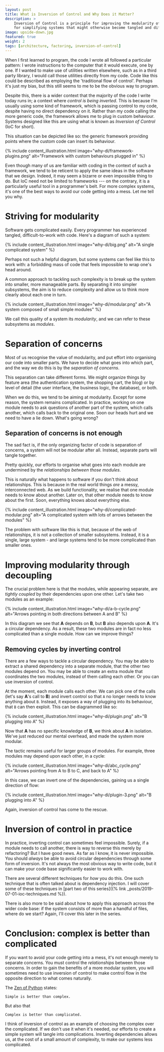 ```yaml
---
layout: post
title: What is Inversion of Control and Why Does it Matter?
description: >
    Inversion of Control is a principle for improving the modularity of software. It's a powerful strategy 
    for simplifying systems that might otherwise become tangled and difficult to understand.
image: upside-down.jpg
featured: true
weight: 2
tags: [architecture, factoring, inversion-of-control]
---
```


When I first learned to program, the code I wrote all followed a particular pattern: I wrote instructions to the computer
that it would execute, one by one. If I wanted to make use of utilities written elsewhere, such as in a third party library,
I would call those utilities directly from my code. Code like this could be described as employing the 'traditional flow of control'.
Perhaps it's just my bias, but this still seems to me to be the obvious way to program.

Despite this, there is a wider context that the majority of the code I write today runs in; a context where *control is being inverted*.
This is because I'm usually using some kind of framework, which is passing control to my code, despite having no direct dependency on it.
Rather than my code calling the more generic code, the framework allows me to plug in custom behaviour.
Systems designed like this are using what is known as *Inversion of Control* (IoC for short).

This situation can be depicted like so: the generic framework providing points where the custom code can insert its behaviour.

{% include content_illustration.html image="why-di/framework-plugins.png" alt="Framework with custom behaviours plugged in" %}

Even though many of us are familiar with coding in the context of such a framework, we tend to be reticent to apply the
same ideas in the software that we design. Indeed, it may seem a bizarre or even impossible thing to do.
But IoC need not be limited to frameworks --- on the contrary, it is a particularly useful tool in a programmer's belt. 
For more complex systems, it's one of the best ways to avoid our code getting into a mess. Let me tell you why.

# Striving for modularity

Software gets complicated easily. Every programmer has experienced tangled, difficult-to-work with code.
Here's a diagram of such a system:

{% include content_illustration.html image="why-di/big.png" alt="A single complicated system" %}

Perhaps not such a helpful diagram, but some systems can feel like this to work with: a forbidding mass
of code that feels impossible to wrap one's head around.

A common approach to tackling such complexity is to break up the system into smaller, more manageable parts.
By separating it into simpler subsystems, the aim is to reduce complexity and allow us to think more clearly
about each one in turn.

{% include content_illustration.html image="why-di/modular.png" alt="A system composed of small simple modules" %}

We call this quality of a system its *modularity*, and we can refer to these subsystems as *modules*.

# Separation of concerns

Most of us recognise the value of modularity, and put effort into organising our code into smaller parts. We have to
decide what goes into which part, and the way we do this is by the *separation of concerns*.

This separation can take different forms. We might organize things by feature area
(the authentication system, the shopping cart, the blog) or by level of detail
(the user interface, the business logic, the database), or both.

When we do this, we tend to be aiming at modularity. Except for some reason, the system remains complicated.
In practice, working on one module needs to ask questions of another part of the system,
which calls another, which calls back to the original one. Soon our heads hurt and we need to have
a lie down. What's going wrong?

## Separation of concerns is not enough

The sad fact is, if the only organizing factor of code is separation of concerns, a system will not be
modular after all. Instead, separate parts will tangle together.

Pretty quickly, our efforts to organise what goes into each module are undermined by the *relationships between those
modules*.

This is naturally what happens to software if you don't think about relationships. This is because in the real world
things *are* a messy, interconnected web. As we build functionality, we realise that one module needs to know about
another. Later on, that other module needs to know about the first. Soon, everything knows about everything else.

{% include content_illustration.html image="why-di/complicated-modular.png" alt="A complicated system with lots of arrows between the modules" %}

The problem with software like this is that, because of the web of relationships, it is not a collection of smaller
subsystems. Instead, it is a single, large system - and large systems tend to be more complicated than smaller ones.

# Improving modularity through decoupling

The crucial problem here is that the modules, while appearing separate, are *tightly coupled* by their dependencies
upon one other. Let's take two modules as an example:

{% include content_illustration.html image="why-di/a-b-cycle.png" alt="Arrows pointing in both directions between A and B" %}

In this diagram we see that **A** depends on **B**, but **B** also depends upon **A**. It's a
circular dependency. As a result, these two modules are in fact no less complicated than a single module.
How can we improve things?

## Removing cycles by inverting control

There are a few ways to tackle a circular dependency. You may be able to extract a shared dependency into a separate
module, that the other two modules depend on. You may be able to create an extra module that coordinates the two modules,
instead of them calling each other. Or you can use inversion of control.

At the moment, each module calls each other. We can pick one of the calls (let's say **A**'s call to **B**) and invert
control so that ``A`` no longer needs to know anything about ``B``. Instead, it exposes a way of plugging into its
behaviour, that ``B`` can then exploit. This can be diagrammed like so:

{% include content_illustration.html image="why-di/plugin.png" alt="B plugging into A" %}

Now that **A** has no specific knowledge of **B**, we think about **A** in isolation. We've just reduced our mental overhead,
and made the system more modular.

The tactic remains useful for larger groups of modules. For example, three modules may depend upon each other, in
a cycle:

{% include content_illustration.html image="why-di/abc_cycle.png" alt="Arrows pointing from A to B to C, and back to A" %}

In this case, we can invert one of the dependencies, gaining us a single direction of flow:

{% include content_illustration.html image="why-di/plugin-3.png" alt="B plugging into A" %}

Again, inversion of control has come to the rescue.

# Inversion of control in practice

In practice, inverting control can sometimes feel impossible. Surely, if a module needs to call another, there is way
to reverse this merely by refactoring? But I have good news. As far as I know, it is never impossible.
You should *always* be able to avoid circular dependencies through some form of inversion. It's not always the most obvious way
to write code, but it can make your code base significantly easier to work with.

There are several different techniques for *how* you do this. One such technique that is often
 talked about is dependency injection. I will cover some of these techniques in [part two of this series]({% link _posts/2019-07-01-ioc-techniques.md %}).

There is also more to be said about how to apply this approach across the wider code base: if the system consists of
more than a handful of files, where do we start? Again, I'll cover this later in the series.

# Conclusion: complex is better than complicated

If you want to avoid your code getting into a mess, it's not enough merely to separate concerns. You must control the
*relationships* between those concerns. In order to gain the benefits of a more modular system, you will sometimes need
to use inversion of control to make control flow in the opposite direction to what comes naturally.

The [Zen of Python](https://en.wikipedia.org/wiki/Zen_of_Python) states:

    Simple is better than complex.

But also that

    Complex is better than complicated.

I think of inversion of control as an example of choosing the complex over the complicated. If we don't use it when
it's needed, our efforts to create a simple system will tangle into complications. Inverting dependencies allows us,
at the cost of a small amount of complexity, to make our systems less complicated.
